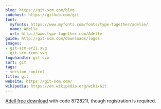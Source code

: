 ```yaml
---
blog: https://git-scm.com/blog
codehost: https://github.com/git
font:
  myfonts: https://www.myfonts.com/fonts/type-together/adelle/
  name: Adelle
  url: http://www.type-together.com/Adelle
guide: http://git-scm.com/downloads/logos
images:
- git-scm-ar21.svg
- git-scm-icon.svg
logohandle: git-scm
sort: git
tags:
- version_control
title: git
website: https://git-scm.com/
wikipedia: https://en.wikipedia.org/wiki/Git
---
```


[Adell free download](http://www.type-together.com/index.php?action=carro/getFreeFont) with code 872821f, though registration is required.